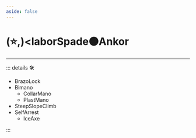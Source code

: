 ```yaml
---
aside: false
---
```

# (⭐,)<laborSpade</labor>🟠<motor>Ankor</motor>

---

<!-- =================================================== -->
<!-- =================================================== -->
<!-- =================================================== -->
<!-- =================================================== -->
<!-- =================================================== -->
::: details 🛠

- BrazoLock
- Bimano
    - CollarMano
    - PlastMano
- SteepSlopeClimb
- SelfArrest
    - IceAxe

:::
